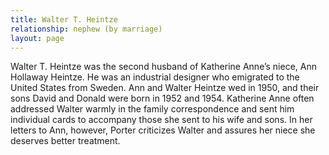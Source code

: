 ```yaml
---
title: Walter T. Heintze
relationship: nephew (by marriage)
layout: page
---
```

Walter T. Heintze was the second husband of Katherine Anne’s niece, Ann Hollaway Heintze.  He was an industrial designer who emigrated to the United States from Sweden. Ann and Walter Heintze wed in 1950, and their sons David and Donald were born in 1952 and 1954.  Katherine Anne often addressed Walter warmly in the family correspondence and sent him individual cards to accompany those she sent to his wife and sons.  In her letters to Ann, however, Porter criticizes Walter and assures her niece she deserves better treatment.
